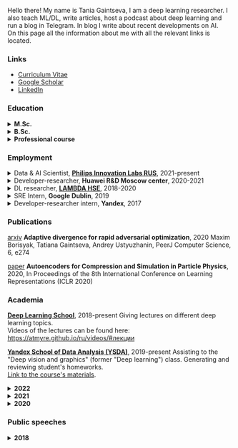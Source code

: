 Hello there! My name is Tania Gaintseva, I am a deep learning researcher. I also teach  ML/DL, write articles, host a podcast about deep learning and run a blog in Telegram. In blog I write about recent developments on AI. <br />
On this page all the information about me with all the relevant links is located.

### Links
- [Curriculum Vitae](https://drive.google.com/file/d/1O9byn9wugAlLdmuKNPmjsWcDkXadt7z3/view?usp=sharing)
- [Google Scholar](https://scholar.google.com/citations?user=pzVAnzsAAAAJ&hl=ru&authuser=1)
- [LinkedIn](http://linkedin.com/in/tgaintseva/)

### Education
<details><summary><strong>M.Sc.</strong></summary>
<a href="https://mipt.ru/english/">Moscow Institute of Physics and Technology (MIPT)</a> <br />
2017-2019, Moscow, Russian Federation <br />
Department of Innovations and High Technology, <br />
Data Analysis subdepartment. <br />
Thesis title: Use of Domain Adaptation to expand the scope of Generative Models   
</details>

<details><summary><strong>B.Sc.</strong></summary>
<a href="https://mipt.ru/english/">Moscow Institute of Physics and Technology (MIPT)</a> <br />
2013-2017, Moscow, Russian Federation <br />
Department of Innovations and High Technology, <br />
Data Analysis subdepartment. <br />
Thesis title: Multi-Objective Deep Reinforcement Learning in Seq2Seq Machine
Translation
</details>

<details><summary><strong>Professional course</strong></summary>
<a href="https://yandexdataschool.com">Yandex School of Data Analysis (YSDA)</a> <br />
2016-2018, Moscow, Russian Federation <br />
Big Data department
</details>

### Employment
<details><summary>Data & AI Scientist, <strong><a href="https://www.philips.ru/a-w/about-philips/research-moscow.html">Philips Innovation Labs RUS</a></strong>, 2021-present</summary>
AI research in computer vision applied to medical domain. <br />
Responsibilities: read & write scientific papers, conduct experiments, generate ideas, build AI pipelines  <br />
I also host "AI knowledge base" initiative, where people gather to discuss recent advances in computer vision 
</details>

<details><summary>Developer-researcher, <strong>Huawei R&D Moscow center</strong>, 2020-2021</summary>
AI research in computer vision <br />
Responsibilities: read & write scientific papers, conduct experiments, generate ideas, build AI pipelines  <br />
</details>

<details><summary>DL researcher, <strong><a href="https://cs.hse.ru/en/lambda/">LAMBDA HSE</a></strong>, 2018-2020</summary>
DL research in hight energy physics domain <br />
I was working on generaive adversarial models applied to high energy physics <br />
Responsibilities: read & write scientific papers, conduct experiments, generate ideas, build AI pipelines  <br />
</details>

<details><summary>SRE Intern, <strong>Google Dublin</strong>, 2019</summary>
During my internship I developed large-scale hierarchical graph clustering algorithm for internal
services graphs representations
</details>

<details><summary>Developer-researcher intern, <strong>Yandex</strong>, 2017</summary>
During my internship I applied RL ti different metrics to seq2seq vocalization task. Combined different seq2seq vocalization models unsing ideas from Actor-Mimic algorithm. Showed that RL could increase quality of seq2seq models. My bachelor's thesis was based on this work.
</details>

### Publications

<a href="https://arxiv.org/abs/1912.00520">arxiv</a> **Adaptive divergence for rapid adversarial optimization**, 2020 Maxim Borisyak, Tatiana Gaintseva, Andrey Ustyuzhanin, PeerJ Computer Science, 6, e274 

<a href="https://drive.google.com/file/d/1r2nDhkQLCpk32thTj2u23bjaa07KH1-o/view">paper</a> **Autoencoders for Compression and Simulation in Particle Physics**, 2020, In Proceedings of the 8th International Conference on Learning Representations (ICLR 2020)


### Academia
<strong><a href="https://dlschool.org"><strong>Deep Learning School</strong></a></strong>, 2018-present
Giving lectures on different deep learning topics. <br />
Videos of the lectures can be found here: https://atmyre.github.io/ru/videos/#лекции


<strong><a href="https://yandexdataschool.com">Yandex School of Data Analysis (YSDA)</a></strong>, 2019-present</summary>
Assisting to the "Deep vision and graphics" (former "Deep learning") class. Generating and reviewing student's homeworks. <br />
<a href="https://github.com/yandexdataschool/deep_vision_and_graphics">Link to the course's materials</a>.

<details><summary><strong>2022</strong></summary>
<br />
<strong><a href="https://maths-h.com/ru/mlprojects/engineers/CV">Mathshub</a></strong> <br />
Deep Learning (computer vision) main methodologist and teacher. Giving theoretical lectures and practical seminars. Also consulting students on their CV projects
  
<strong><a href="https://rucode.net">RuCode festival (AI track)</a></strong>
Preparing contests in ML/DL, giving educational lectures to the participants on computer vision/NLP topics. Videos of the lectures are not available, because they are only for the participants. 
  
</details>

<details><summary><strong>2021</strong></summary>
<br />
<strong><a href="https://stepik.org/course/100561">"Digital centaur" Autumn Bootcamp</a></strong>
Giving theoretical and practical lessons on the following topics: <br />
  - <a href="https://youtu.be/xKNmEKA-BH8">Intro to CNN and pooling operation</a> (theory, russian)
  - <a href="https://youtu.be/ThNWPwil_lk">CNN training & CNN architectures</a> (theory, russian) <br />

<strong><a href="https://practicingfutures.org/school_it_hmao">Information Technology Autumn School</a></strong>
Giving theoretical and practical lessons on the topics of computer vision.

<strong><a href="https://rucode.net">RuCode festival 2021 (AI track)</a></strong>
Preparing contests in ML/DL, giving educational lectures to the participants on computer vision/NLP topics. Videos of the lectures are not available, because they are only for the participants. 
  
</details>

<details><summary><strong>2020</strong></summary>
<br />
<strong><a href="https://stepik.org/course/100561">"Digital centaur" AI Bootcamp</a></strong>
Giving theoretical and practical lessons on the following topics: <br />
  - <a href="https://youtu.be/uezEoNKGAhs">CV architectures</a> (theory & practice, russian) <br />
  - <a href="https://youtu.be/t8jY7X7_YWc">Semantic segmentation</a> (practice, russian)

<strong><a href="https://rucode.net">RuCode festival 2020 (AI track)</a></strong>
Preparing contests in ML/DL, giving educational lectures to the participants on computer vision/NLP topics. Videos of the lectures are not available, because they are only for the participants. 

<strong><a href="https://stepik.org/course/80782">Brief Introduction to the Artificial Intelligence</a></strong>
Giving theoretical and practical lessons on the following topics: <br />
  - Introduction to the neural networks (theory) <br />
  - Convolutional Neural Networks basics (theory & practice) <br />
  - Computer vision tasks (theory) <br />
  - Popular CNN Architectures (theory & practice) <br />

<strong><a href="https://mipt.ru/cdpo/programs/">Mathematics for data science (MIPT)</a></strong>
Teaching module "combinatorics and math logic"
  
<strong><a href="https://www.sberbank.com/ru">ML for managers</a></strong>
Teaching Sber manager employees different classes on machine learning, theory & practice. Videos are not available

</details>

### Public speeches

<details><summary><strong>2018</strong></summary>
<br />
<strong><a href="https://youtu.be/zNTRmIoPLns">A talk about 2nd place solution for Machines Can See competition</a></strong> <br />
Machines Can See 2018 competition was about black-box adversarial attacks on images. Participants needed to build an algorithm which would change pictures so that they would become not recognizable by a given hidden network. <br />
<a href="https://competitions.codalab.org/competitions/19090">Competition page</a> <br />
<a href="https://github.com/Atmyre/MCS2018_Solution">Solution code on GitHub</a> <br />
  
</details>

